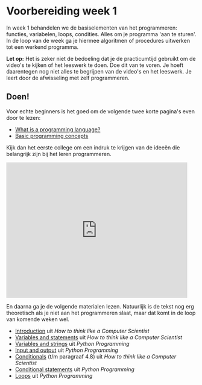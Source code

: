 # Voorbereiding week 1

In week 1 behandelen we de basiselementen van het programmeren: functies, variabelen, loops, condities. Alles om je programma 'aan te sturen'. In de loop van de week ga je hiermee algoritmen of procedures uitwerken tot een werkend programma.

**Let op:** Het is zeker niet de bedoeling dat je de practicumtijd gebruikt om de video's te kijken of het leeswerk te doen. Doe dit van te voren. Je hoeft daarentegen nog niet alles te begrijpen van de video's en het leeswerk. Je leert door de afwisseling met zelf programmeren.

## Doen!

Voor echte beginners is het goed om de volgende twee korte pagina's even door te lezen:

* [What is a programming language?](http://livecode.byu.edu/programmingconcepts/programmingIntro.php)
* [Basic programming concepts](http://livecode.byu.edu/programmingconcepts/ControlStruct.php)

Kijk dan het eerste college om een indruk te krijgen van de ideeën die belangrijk zijn bij het leren programmeren.

<iframe width="480" height="360" src="http://www.youtube.com/embed/bX3jvD7XFPs?rel=0" frameborder="0" allowfullscreen></iframe>

En daarna ga je de volgende materialen lezen. Natuurlijk is de tekst nog erg theoretisch als je niet aan het programmeren slaat, maar dat komt in de loop van komende weken wel.

* [Introduction](http://www.greenteapress.com/thinkpython/thinkCSpy/html/chap01.html) uit *How to think like a Computer Scientist*
* [Variables and statements](http://www.greenteapress.com/thinkpython/thinkCSpy/html/chap02.html) uit *How to think like a Computer Scientist*
* [Variables and strings](http://en.wikibooks.org/wiki/Python_Programming/Variables_and_Strings) uit *Python Programming*
* [Input and output](http://en.wikibooks.org/wiki/Python_Programming/Input_and_output) uit *Python Programming*
* [Conditionals](http://www.greenteapress.com/thinkpython/thinkCSpy/html/chap04.html) (t/m paragraaf 4.8) uit *How to think like a Computer Scientist*
* [Conditional statements](http://en.wikibooks.org/wiki/Python_Programming/Conditional_Statements) uit *Python Programming*
* [Loops](http://en.wikibooks.org/wiki/Python_Programming/Loops) uit *Python Programming*
